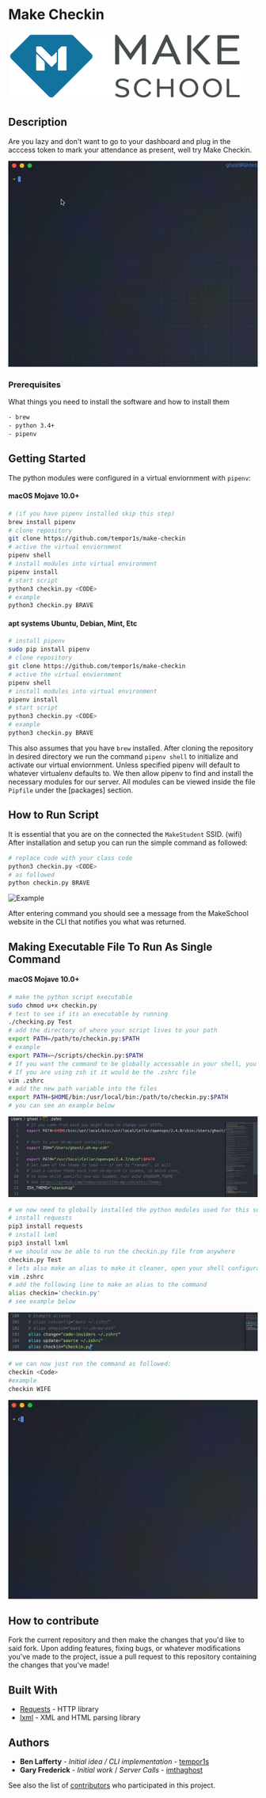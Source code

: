 # Make Checkin

<img src="media/make_logo_new.png" title="Makeschool Icon"></a>

## Description

Are you lazy and don't want to go to your dashboard and plug in the acccess token to mark your attendance as present, well try Make Checkin.

![Success](/media/success.gif)

### Prerequisites

What things you need to install the software and how to install them

```bash
- brew
- python 3.4+
- pipenv
```

## Getting Started

The python modules were configured in a virtual enviornment with `pipenv`:

#### macOS Mojave 10.0+

```bash
# (if you have pipenv installed skip this step)
brew install pipenv
# clone repository
git clone https://github.com/tempor1s/make-checkin
# active the virtual enviornment
pipenv shell
# install modules into virtual environment
pipenv install
# start script
python3 checkin.py <CODE>
# example
python3 checkin.py BRAVE
```

#### apt systems Ubuntu, Debian, Mint, Etc

```bash
# install pipenv
sudo pip install pipenv
# clone repository
git clone https://github.com/tempor1s/make-checkin
# active the virtual enviornment
pipenv shell
# install modules into virtual environment
pipenv install
# start script
python3 checkin.py <CODE>
# example
python3 checkin.py BRAVE
```

This also assumes that you have `brew` installed. After cloning the repository in desired directory we run the command `pipenv shell` to initialize and activate our virtual enviornment. Unless specified pipenv will default to whatever virtualenv defaults to. We then allow pipenv to find and install the necessary modules for our server. All modules can be viewed inside the file `Pipfile` under the [packages] section.

## How to Run Script

It is essential that you are on the connected the `MakeStudent` SSID. (wifi) After installation and setup you can run the simple command as followed:

```bash
# replace code with your class code
python3 checkin.py <CODE>
# as followed
python checkin.py BRAVE
```

![Example](/media/example.gif)

After entering command you should see a message from the MakeSchool website in the CLI that notifies you what was returned.

## Making Executable File To Run As Single Command

#### macOS Mojave 10.0+

```bash
# make the python script executable
sudo chmod u+x checkin.py
# test to see if its an executable by running
./checking.py Test
# add the directory of where your script lives to your path
export PATH=/path/to/checkin.py:$PATH
# example
export PATH=~/scripts/checkin.py:$PATH
# If you want the command to be globally accessable in your shell, you'll have to export the path in .bashrc or .bash_profile.
# If you are using zsh it it would be the .zshrc file
vim .zshrc
# add the new path variable into the files
export PATH=$HOME/bin:/usr/local/bin:/path/to/checkin.py:$PATH
# you can see an example below
```

![ZSH Example](/media/path.png)

```bash
# we now need to globally installed the python modules used for this script
# install requests
pip3 install requests
# install lxml
pip3 install lxml
# we should now be able to run the checkin.py file from anywhere
checkin.py Test
# lets also make an alias to make it cleaner, open your shell configuration file .bashrc or .zshrc
vim .zshrc
# add the following line to make an alias to the command
alias checkin='checkin.py'
# see example below
```

![Alias Example](/media/alias.png)

```bash
# we can now just run the command as followed:
checkin <Code>
#example
checkin WIFE
```

![Checkin](/media/command.gif)

## How to contribute

Fork the current repository and then make the changes that you'd like to said fork. Upon adding features, fixing bugs,
or whatever modifications you've made to the project, issue a pull request to this repository containing the changes that you've made!

## Built With

-   [Requests](https://2.python-requests.org/en/master/) - HTTP library
-   [lxml](https://lxml.de/) - XML and HTML parsing library

## Authors

-   **Ben Lafferty** - _Initial idea / CLI implementation_ - [tempor1s](https://github.com/tempor1s)
-   **Gary Frederick** - _Initial work_ / _Server Calls_ - [imthaghost](https://github.com/imthaghost)

See also the list of [contributors](https://github.com/tempor1s/make-checkin/contributors) who participated in this project.
